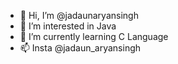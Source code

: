 - 👋 Hi, I’m @jadaunaryansingh
- 👀 I’m interested in Java
- 🌱 I’m currently learning C Language
- 📫 Insta @jadaun_aryansingh
